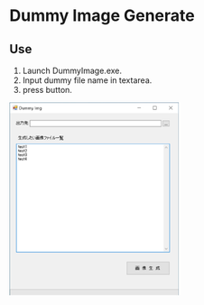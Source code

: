 Dummy Image Generate
======================

## Use
  1. Launch DummyImage.exe.
  2. Input dummy file name in textarea.
  3. press button.
<img src="2021-02-01_13h36_02.png" width="300">
